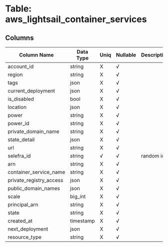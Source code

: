 # Table: aws_lightsail_container_services

## Columns 

|  Column Name   |  Data Type  | Uniq | Nullable | Description | 
|  ----  | ----  | ----  | ----  | ---- | 
| account_id | string | X | √ |  | 
| region | string | X | √ |  | 
| tags | json | X | √ |  | 
| current_deployment | json | X | √ |  | 
| is_disabled | bool | X | √ |  | 
| location | json | X | √ |  | 
| power | string | X | √ |  | 
| power_id | string | X | √ |  | 
| private_domain_name | string | X | √ |  | 
| state_detail | json | X | √ |  | 
| url | string | X | √ |  | 
| selefra_id | string | √ | √ | random id | 
| arn | string | X | √ |  | 
| container_service_name | string | X | √ |  | 
| private_registry_access | json | X | √ |  | 
| public_domain_names | json | X | √ |  | 
| scale | big_int | X | √ |  | 
| principal_arn | string | X | √ |  | 
| state | string | X | √ |  | 
| created_at | timestamp | X | √ |  | 
| next_deployment | json | X | √ |  | 
| resource_type | string | X | √ |  | 


